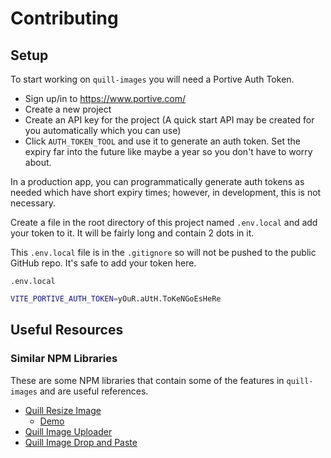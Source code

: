 # Contributing

## Setup

To start working on `quill-images` you will need a Portive Auth Token.

- Sign up/in to https://www.portive.com/
- Create a new project
- Create an API key for the project (A quick start API may be created for you automatically which you can use)
- Click `AUTH_TOKEN_TOOL` and use it to generate an auth token. Set the expiry far into the future like maybe a year so you don't have to worry about.

In a production app, you can programmatically generate auth tokens as needed which have short expiry times; however, in development, this is not necessary.

Create a file in the root directory of this project named `.env.local` and add your token to it. It will be fairly long and contain 2 dots in it.

This `.env.local` file is in the `.gitignore` so will not be pushed to the public GitHub repo. It's safe to add your token here.

`.env.local`

```sh
VITE_PORTIVE_AUTH_TOKEN=yOuR.aUtH.ToKeNGoEsHeRe
```

## Useful Resources

### Similar NPM Libraries

These are some NPM libraries that contain some of the features in `quill-images` and are useful references.

- [Quill Resize Image](https://github.com/hunghg255/quill-resize-image/blob/master/src/ResizePlugin.ts)
  - [Demo](https://quill-resize-image.vercel.app/)
- [Quill Image Uploader](https://www.npmjs.com/package/quill-image-uploader)
- [Quill Image Drop and Paste](https://www.npmjs.com/package/quill-image-drop-and-paste)
